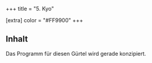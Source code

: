 +++
title = "5. Kyo"

[extra]
color = "#FF9900"
+++

## Inhalt

Das Programm für diesen Gürtel wird gerade konzipiert. 
